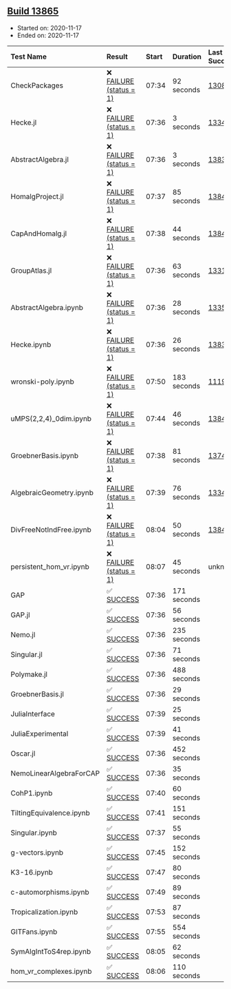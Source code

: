## [Build 13865](https://oscarci.mathematik.uni-kl.de/job/oscar/13865/)

* Started on: 2020-11-17
* Ended on: 2020-11-17

| Test Name    | Result | Start | Duration | Last Success | First Failure |
|:-------------|:-------|:------|:---------|:-------------|:--------------|
| CheckPackages | ❌ [FAILURE (status = 1)](https://oscarci.mathematik.uni-kl.de/job/oscar/13865/artifact/logs/build-13865/CheckPackages.log) | 07:34 | 92 seconds | [13085](https://oscarci.mathematik.uni-kl.de/job/oscar/13085/) | [13086](https://oscarci.mathematik.uni-kl.de/job/oscar/13086/) |
| Hecke.jl | ❌ [FAILURE (status = 1)](https://oscarci.mathematik.uni-kl.de/job/oscar/13865/artifact/logs/build-13865/Hecke.jl.log) | 07:36 | 3 seconds | [13341](https://oscarci.mathematik.uni-kl.de/job/oscar/13341/) | [13342](https://oscarci.mathematik.uni-kl.de/job/oscar/13342/) |
| AbstractAlgebra.jl | ❌ [FAILURE (status = 1)](https://oscarci.mathematik.uni-kl.de/job/oscar/13865/artifact/logs/build-13865/AbstractAlgebra.jl.log) | 07:36 | 3 seconds | [13837](https://oscarci.mathematik.uni-kl.de/job/oscar/13837/) | [13838](https://oscarci.mathematik.uni-kl.de/job/oscar/13838/) |
| HomalgProject.jl | ❌ [FAILURE (status = 1)](https://oscarci.mathematik.uni-kl.de/job/oscar/13865/artifact/logs/build-13865/HomalgProject.jl.log) | 07:37 | 85 seconds | [13845](https://oscarci.mathematik.uni-kl.de/job/oscar/13845/) | [13846](https://oscarci.mathematik.uni-kl.de/job/oscar/13846/) |
| CapAndHomalg.jl | ❌ [FAILURE (status = 1)](https://oscarci.mathematik.uni-kl.de/job/oscar/13865/artifact/logs/build-13865/CapAndHomalg.jl.log) | 07:38 | 44 seconds | [13845](https://oscarci.mathematik.uni-kl.de/job/oscar/13845/) | [13846](https://oscarci.mathematik.uni-kl.de/job/oscar/13846/) |
| GroupAtlas.jl | ❌ [FAILURE (status = 1)](https://oscarci.mathematik.uni-kl.de/job/oscar/13865/artifact/logs/build-13865/GroupAtlas.jl.log) | 07:36 | 63 seconds | [13311](https://oscarci.mathematik.uni-kl.de/job/oscar/13311/) | [13312](https://oscarci.mathematik.uni-kl.de/job/oscar/13312/) |
| AbstractAlgebra.ipynb | ❌ [FAILURE (status = 1)](https://oscarci.mathematik.uni-kl.de/job/oscar/13865/artifact/logs/build-13865/AbstractAlgebra.ipynb.log) | 07:36 | 28 seconds | [13355](https://oscarci.mathematik.uni-kl.de/job/oscar/13355/) | [13356](https://oscarci.mathematik.uni-kl.de/job/oscar/13356/) |
| Hecke.ipynb | ❌ [FAILURE (status = 1)](https://oscarci.mathematik.uni-kl.de/job/oscar/13865/artifact/logs/build-13865/Hecke.ipynb.log) | 07:36 | 26 seconds | [13837](https://oscarci.mathematik.uni-kl.de/job/oscar/13837/) | [13838](https://oscarci.mathematik.uni-kl.de/job/oscar/13838/) |
| wronski-poly.ipynb | ❌ [FAILURE (status = 1)](https://oscarci.mathematik.uni-kl.de/job/oscar/13865/artifact/logs/build-13865/wronski-poly.ipynb.log) | 07:50 | 183 seconds | [11192](https://oscarci.mathematik.uni-kl.de/job/oscar/11192/) | [11193](https://oscarci.mathematik.uni-kl.de/job/oscar/11193/) |
| uMPS(2,2,4)_0dim.ipynb | ❌ [FAILURE (status = 1)](https://oscarci.mathematik.uni-kl.de/job/oscar/13865/artifact/logs/build-13865/uMPS-2-2-4-_0dim.ipynb.log) | 07:44 | 46 seconds | [13841](https://oscarci.mathematik.uni-kl.de/job/oscar/13841/) | [13842](https://oscarci.mathematik.uni-kl.de/job/oscar/13842/) |
| GroebnerBasis.ipynb | ❌ [FAILURE (status = 1)](https://oscarci.mathematik.uni-kl.de/job/oscar/13865/artifact/logs/build-13865/GroebnerBasis.ipynb.log) | 07:38 | 81 seconds | [13748](https://oscarci.mathematik.uni-kl.de/job/oscar/13748/) | [13749](https://oscarci.mathematik.uni-kl.de/job/oscar/13749/) |
| AlgebraicGeometry.ipynb | ❌ [FAILURE (status = 1)](https://oscarci.mathematik.uni-kl.de/job/oscar/13865/artifact/logs/build-13865/AlgebraicGeometry.ipynb.log) | 07:39 | 76 seconds | [13341](https://oscarci.mathematik.uni-kl.de/job/oscar/13341/) | [13342](https://oscarci.mathematik.uni-kl.de/job/oscar/13342/) |
| DivFreeNotIndFree.ipynb | ❌ [FAILURE (status = 1)](https://oscarci.mathematik.uni-kl.de/job/oscar/13865/artifact/logs/build-13865/DivFreeNotIndFree.ipynb.log) | 08:04 | 50 seconds | [13845](https://oscarci.mathematik.uni-kl.de/job/oscar/13845/) | [13846](https://oscarci.mathematik.uni-kl.de/job/oscar/13846/) |
| persistent_hom_vr.ipynb | ❌ [FAILURE (status = 1)](https://oscarci.mathematik.uni-kl.de/job/oscar/13865/artifact/logs/build-13865/persistent_hom_vr.ipynb.log) | 08:07 | 45 seconds | unknown | unknown |
| GAP | ✅ [SUCCESS](https://oscarci.mathematik.uni-kl.de/job/oscar/13865/artifact/logs/build-13865/GAP.log) | 07:36 | 171 seconds |  |  |
| GAP.jl | ✅ [SUCCESS](https://oscarci.mathematik.uni-kl.de/job/oscar/13865/artifact/logs/build-13865/GAP.jl.log) | 07:36 | 56 seconds |  |  |
| Nemo.jl | ✅ [SUCCESS](https://oscarci.mathematik.uni-kl.de/job/oscar/13865/artifact/logs/build-13865/Nemo.jl.log) | 07:36 | 235 seconds |  |  |
| Singular.jl | ✅ [SUCCESS](https://oscarci.mathematik.uni-kl.de/job/oscar/13865/artifact/logs/build-13865/Singular.jl.log) | 07:36 | 71 seconds |  |  |
| Polymake.jl | ✅ [SUCCESS](https://oscarci.mathematik.uni-kl.de/job/oscar/13865/artifact/logs/build-13865/Polymake.jl.log) | 07:36 | 488 seconds |  |  |
| GroebnerBasis.jl | ✅ [SUCCESS](https://oscarci.mathematik.uni-kl.de/job/oscar/13865/artifact/logs/build-13865/GroebnerBasis.jl.log) | 07:36 | 29 seconds |  |  |
| JuliaInterface | ✅ [SUCCESS](https://oscarci.mathematik.uni-kl.de/job/oscar/13865/artifact/logs/build-13865/JuliaInterface.log) | 07:39 | 25 seconds |  |  |
| JuliaExperimental | ✅ [SUCCESS](https://oscarci.mathematik.uni-kl.de/job/oscar/13865/artifact/logs/build-13865/JuliaExperimental.log) | 07:39 | 41 seconds |  |  |
| Oscar.jl | ✅ [SUCCESS](https://oscarci.mathematik.uni-kl.de/job/oscar/13865/artifact/logs/build-13865/Oscar.jl.log) | 07:36 | 452 seconds |  |  |
| NemoLinearAlgebraForCAP | ✅ [SUCCESS](https://oscarci.mathematik.uni-kl.de/job/oscar/13865/artifact/logs/build-13865/NemoLinearAlgebraForCAP.log) | 07:36 | 35 seconds |  |  |
| CohP1.ipynb | ✅ [SUCCESS](https://oscarci.mathematik.uni-kl.de/job/oscar/13865/artifact/logs/build-13865/CohP1.ipynb.log) | 07:40 | 60 seconds |  |  |
| TiltingEquivalence.ipynb | ✅ [SUCCESS](https://oscarci.mathematik.uni-kl.de/job/oscar/13865/artifact/logs/build-13865/TiltingEquivalence.ipynb.log) | 07:41 | 151 seconds |  |  |
| Singular.ipynb | ✅ [SUCCESS](https://oscarci.mathematik.uni-kl.de/job/oscar/13865/artifact/logs/build-13865/Singular.ipynb.log) | 07:37 | 55 seconds |  |  |
| g-vectors.ipynb | ✅ [SUCCESS](https://oscarci.mathematik.uni-kl.de/job/oscar/13865/artifact/logs/build-13865/g-vectors.ipynb.log) | 07:45 | 152 seconds |  |  |
| K3-16.ipynb | ✅ [SUCCESS](https://oscarci.mathematik.uni-kl.de/job/oscar/13865/artifact/logs/build-13865/K3-16.ipynb.log) | 07:47 | 80 seconds |  |  |
| c-automorphisms.ipynb | ✅ [SUCCESS](https://oscarci.mathematik.uni-kl.de/job/oscar/13865/artifact/logs/build-13865/c-automorphisms.ipynb.log) | 07:49 | 89 seconds |  |  |
| Tropicalization.ipynb | ✅ [SUCCESS](https://oscarci.mathematik.uni-kl.de/job/oscar/13865/artifact/logs/build-13865/Tropicalization.ipynb.log) | 07:53 | 87 seconds |  |  |
| GITFans.ipynb | ✅ [SUCCESS](https://oscarci.mathematik.uni-kl.de/job/oscar/13865/artifact/logs/build-13865/GITFans.ipynb.log) | 07:55 | 554 seconds |  |  |
| SymAlgIntToS4rep.ipynb | ✅ [SUCCESS](https://oscarci.mathematik.uni-kl.de/job/oscar/13865/artifact/logs/build-13865/SymAlgIntToS4rep.ipynb.log) | 08:05 | 62 seconds |  |  |
| hom_vr_complexes.ipynb | ✅ [SUCCESS](https://oscarci.mathematik.uni-kl.de/job/oscar/13865/artifact/logs/build-13865/hom_vr_complexes.ipynb.log) | 08:06 | 110 seconds |  |  |
